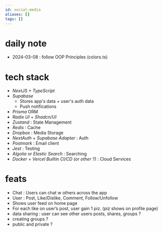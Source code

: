 ```yaml
---
id: social-media
aliases: []
tags: []
---
```


<!--
 !           ╭───────────────────────────────────────────────────────╮
 !           │                          PIZ                          │
 !           ╰───────────────────────────────────────────────────────╯
-->

# daily note

- 2024-03-08 : follow OOP Principles (colors.ts)

# tech stack

- _NextJS + TypeScript_
- _Supabase_
  - Stores app's data + user's auth data
  - Push notifications
- _Prisma_ ORM
- _Radix UI_ + _Shadcn/UI_
- _Zustand_ : State Management
- _Redis_ : Cache
- _Dropbox_ : Media Storage
- _NextAuth_ + _Supabase Adapter_ : Auth
- _Postmark_ : Email client
- _Jest_ : Testing
- _Algolia_ or _Elastic Search_ : Searching
- _Docker_ + _Vercel Builtin CI/CD (or other ?)_ : Cloud Services

# feats

- Chat : Users can chat w others across the app
- User : Post, Like/Dislike, Comment, Follow/Unfollow
- Shows user feed on home page
- For each like on user’s post, user gain 1 piz. (piz shows on profile page)
- data sharing : user can see other users posts, shares, groups ?
- creating groups ?
- public and private ?

